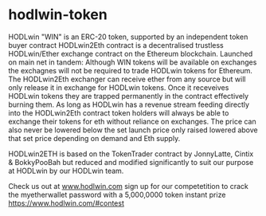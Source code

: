 # hodlwin-token
HODLwin "WIN" is an ERC-20 token, supported by an independent token buyer contract 
HODLwin2Eth contract is a decentralised trustless HODLwin/Ether exchange contract on the Ethereum blockchain.
Launched on main net in tandem:
Although WIN tokens will be available on exchanges the exchagnes will not be required to trade HODLwin tokens for Ethereum. The HODLwin2Eth exchanger can receive ether from any source but will only release it in exchange for HODLwin tokens. Once it receveives HODLwin tokens they are trapped permanently in the contract effectively burning them.
As long as HODLwin has a revenue stream feeding directly into the HODLwin2Eth contract token holders will always be able to exchange their tokens for eth without reliance on exchanges. The price can also never be lowered below the set launch price only raised lowered above that set price depending on demand and Eth supply.

HODLwin2ETH is based on the TokenTrader contract by JonnyLatte, Cintix & BokkyPooBah but reduced and modified significantly to suit our purpose at HODLwin by our HODLwin team.

Check us out at www.hodlwin.com
sign up for our competetition to crack the myetherwallet password with a 5,000,0000 token instant prize
https://www.hodlwin.com/#contest
